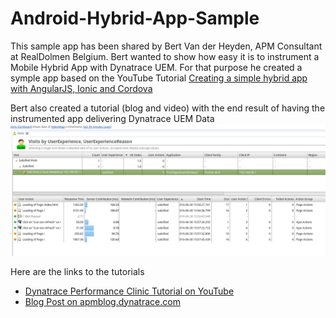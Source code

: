 # Android-Hybrid-App-Sample

This sample app has been shared by Bert Van der Heyden, APM Consultant at RealDolmen Belgium.
Bert wanted to show how easy it is to instrument a Mobile Hybrid App with Dynatrace UEM. For that purpose he created a symple app based on the YouTube Tutorial [Creating a simple hybrid app with AngularJS, Ionic and Cordova](https://www.youtube.com/watch?v=sCnGSOaaZFo)

Bert also created a tutorial (blog and video) with the end result of having the instrumented app delivering Dynatrace UEM Data
![](https://github.com/Dynatrace/Android-Hybrid-App-Sample/blob/master/images/visit-fp-browser.png)

Here are the links to the tutorials
* [Dynatrace Performance Clinic Tutorial on YouTube](http://bit.ly/dttutorials)
* [Blog Post on apmblog.dynatrace.com](http://apmblog.dynatrace.com)
